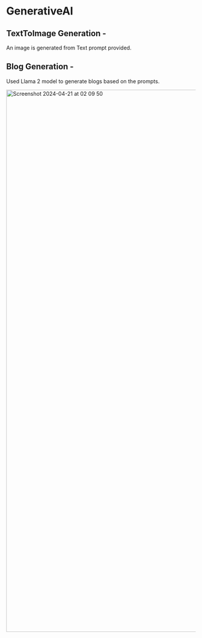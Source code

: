 # GenerativeAI 

## TextToImage Generation -
An image is generated from Text prompt provided.


## Blog Generation - 
Used Llama 2 model to generate blogs based on the prompts.


<img width="1440" alt="Screenshot 2024-04-21 at 02 09 50" src="https://github.com/SamruddhiBhosale/GenerativeAI/assets/41594930/802eefaf-d333-45ba-80dd-3626a97c64f5">
